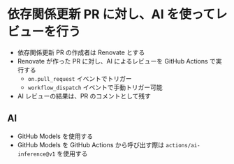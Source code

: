 # 依存関係更新 PR に対し、AI を使ってレビューを行う
- 依存関係更新 PR の作成者は Renovate とする
- Renovate が作った PR に対し、AI によるレビューを GitHub Actions で実行する
  - `on.pull_request` イベントでトリガー
  - `workflow_dispatch` イベントで手動トリガー可能
- AI レビューの結果は、PR のコメントとして残す

## AI
- GitHub Models を使用する
- GitHub Models を GitHub Actions から呼び出す際は `actions/ai-inference@v1` を使用する
